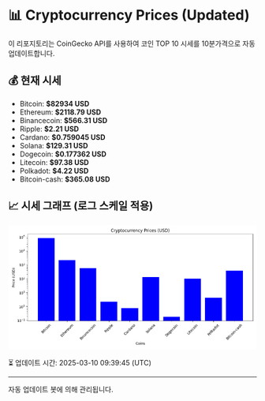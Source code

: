 
# 📊 Cryptocurrency Prices (Updated)

이 리포지토리는 CoinGecko API를 사용하여 코인 TOP 10 시세를 10분가격으로 자동 업데이트합니다.

## 💰 현재 시세
- Bitcoin: **$82934 USD**
- Ethereum: **$2118.79 USD**
- Binancecoin: **$566.31 USD**
- Ripple: **$2.21 USD**
- Cardano: **$0.759045 USD**
- Solana: **$129.31 USD**
- Dogecoin: **$0.177362 USD**
- Litecoin: **$97.38 USD**
- Polkadot: **$4.22 USD**
- Bitcoin-cash: **$365.08 USD**

## 📈 시세 그래프 (로그 스케일 적용)
![Crypto Prices](crypto_prices.png)

⏳ 업데이트 시간: 2025-03-10 09:39:45 (UTC)

---
자동 업데이트 봇에 의해 관리됩니다.
